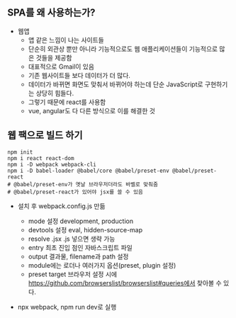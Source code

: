 ## SPA를 왜 사용하는가?

- 웹앱
  - 앱 같은 느낌이 나는 사이트들
  - 단순히 외관상 뿐만 아니라 기능적으로도 웹 애플리케이션들이 기능적으로 많은 것들을 제공함
  - 대표적으로 Gmail이 있음
  - 기존 웹사이트들 보다 데이터가 더 많다.
  - 데이터가 바뀌면 화면도 맞춰서 바뀌어야 하는데 단순 JavaScript로 구현하기는 상당히 힘들다.
  - 그렇기 때문에 react를 사용함
  - vue, angular도 다 다른 방식으로 이를 해결한 것

## 웹 팩으로 빌드 하기

```
npm init
npm i react react-dom
npm i -D webpack webpack-cli
npm i -D babel-loader @babel/core @babel/preset-env @babel/preset-react
# @babel/preset-env가 옛날 브라우저더라도 바벨로 맞춰줌
# @babel/preset-react가 있어야 jsx를 쓸 수 있음
```

- 설치 후 webpack.config.js 만듦

  - mode 설정 development, production
  - devtools 설정 eval, hidden-source-map
  - resolve .jsx .js 넣으면 생략 가능
  - entry 최초 진입 점인 자바스크립트 파일
  - output 결과물, filename과 path 설정
  - module에는 로더나 여러가지 옵션(preset, plugin 설정)
  - preset target 브라우저 설정 시에 https://github.com/browserslist/browserslist#queries에서 찾아볼 수 있다.

- npx webpack, npm run dev로 실행
